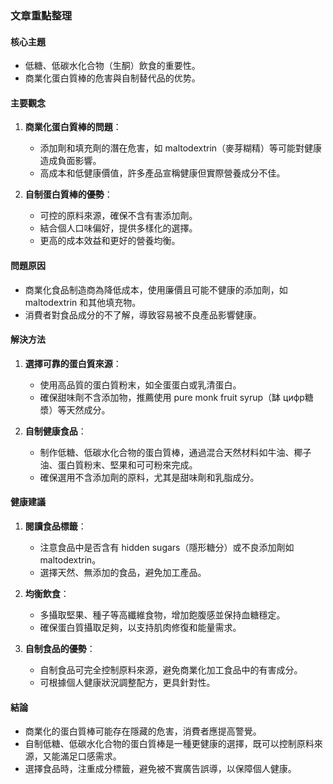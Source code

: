### 文章重點整理

#### 核心主題
- 低糖、低碳水化合物（生酮）飲食的重要性。
- 商業化蛋白質棒的危害與自制替代品的优势。

#### 主要觀念
1. **商業化蛋白質棒的問題**：
   - 添加劑和填充劑的潛在危害，如 maltodextrin（麥芽糊精）等可能對健康造成負面影響。
   - 高成本和低健康價值，許多產品宣稱健康但實際營養成分不佳。

2. **自制蛋白質棒的優勢**：
   - 可控的原料來源，確保不含有害添加劑。
   - 結合個人口味偏好，提供多樣化的選擇。
   - 更高的成本效益和更好的營養均衡。

#### 問題原因
- 商業化食品制造商為降低成本，使用廉價且可能不健康的添加劑，如 maltodextrin 和其他填充物。
- 消費者對食品成分的不了解，導致容易被不良產品影響健康。

#### 解決方法
1. **選擇可靠的蛋白質來源**：
   - 使用高品質的蛋白質粉末，如全蛋蛋白或乳清蛋白。
   - 確保甜味劑不含添加物，推薦使用 pure monk fruit syrup（缽 цифр糖漿）等天然成分。

2. **自制健康食品**：
   - 制作低糖、低碳水化合物的蛋白質棒，通過混合天然材料如牛油、椰子油、蛋白質粉末、堅果和可可粉來完成。
   - 確保選用不含添加劑的原料，尤其是甜味劑和乳脂成分。

#### 健康建議
1. **閱讀食品標籤**：
   - 注意食品中是否含有 hidden sugars（隱形糖分）或不良添加劑如 maltodextrin。
   - 選擇天然、無添加的食品，避免加工產品。

2. **均衡飲食**：
   - 多攝取堅果、種子等高纖維食物，增加飽腹感並保持血糖穩定。
   - 確保蛋白質攝取足夠，以支持肌肉修復和能量需求。

3. **自制食品的優勢**：
   - 自制食品可完全控制原料來源，避免商業化加工食品中的有害成分。
   - 可根據個人健康狀況調整配方，更具針對性。

#### 結論
- 商業化的蛋白質棒可能存在隱藏的危害，消費者應提高警覺。
- 自制低糖、低碳水化合物的蛋白質棒是一種更健康的選擇，既可以控制原料來源，又能滿足口感需求。
- 選擇食品時，注重成分標籤，避免被不實廣告誤導，以保障個人健康。